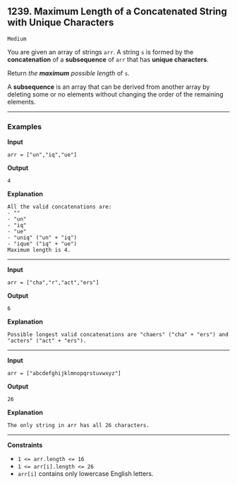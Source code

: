 ## 1239. Maximum Length of a Concatenated String with Unique Characters

`Medium`

You are given an array of strings <code>arr</code>. A string <code>s</code> is formed by the <strong>concatenation</strong> of a <strong>subsequence</strong> of <code>arr</code> that has <strong>unique characters</strong>.

Return <em>the <strong>maximum</strong> possible length</em> of <code>s</code>.

A <strong>subsequence</strong> is an array that can be derived from another array by deleting some or no elements without changing the order of the remaining elements.

---

### Examples

**Input**
```
arr = ["un","iq","ue"]
```

**Output**
```
4
```

**Explanation**
```
All the valid concatenations are:
- ""
- "un"
- "iq"
- "ue"
- "uniq" ("un" + "iq")
- "ique" ("iq" + "ue")
Maximum length is 4.
```

---

**Input**
```
arr = ["cha","r","act","ers"]
```

**Output**
```
6
```

**Explanation**
```
Possible longest valid concatenations are "chaers" ("cha" + "ers") and "acters" ("act" + "ers").
```

---

**Input**
```
arr = ["abcdefghijklmnopqrstuvwxyz"]
```

**Output**
```
26
```

**Explanation**
```
The only string in arr has all 26 characters.
```

---

**Constraints**

<ul>
<li><code>1 &lt;= arr.length &lt;= 16</code></li>
<li><code>1 &lt;= arr[i].length &lt;= 26</code></li>
<li><code>arr[i]</code> contains only lowercase English letters.</li>
</ul>
